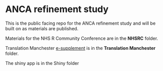 # ANCA refinement study

This is the public facing repo for the ANCA refinement study and will be built on as materials are published.

Materials for the NHS R Community Conference are in the **NHSRC** folder. 

Translation Manchester [e-supplement](e-supplement.docx) is in the **Translation Manchester** folder. 

The shiny app is in the Shiny folder
